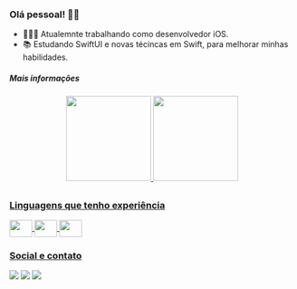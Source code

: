 ### Olá pessoal! 👋🏽

- 👨🏽‍💻 Atualemnte trabalhando como desenvolvedor iOS.  
- 📚 Estudando SwiftUI e novas técincas em Swift, para melhorar minhas habilidades.
##### Mais informações   

<div align="center">
  <a href="https://github.com/victormendes1">
  <img height="150em" src="https://github-readme-stats.vercel.app/api?username=victormendes1&show_icons=true&theme=dark&include_all_commits=true&count_private=true"/>
  <img height="150em" src="https://github-readme-stats.vercel.app/api/top-langs/?username=victormendes1&layout=compact&langs_count=7&theme=dark"/>
    
   <a href="https://starchart.cc/{victor_mendes1}/.svg"/>
</div>
  
   ##
  
 ### Linguagens que tenho experiência
 
  <img align="center" height="30" width="40" src="https://cdn.jsdelivr.net/gh/devicons/devicon/icons/swift/swift-original.svg">
  <img align="center" height="30" width="40" src="https://cdn.jsdelivr.net/gh/devicons/devicon/icons/javascript/javascript-original.svg">
  <img align="center" height="30" width="40" src="https://cdn.jsdelivr.net/gh/devicons/devicon/icons/c/c-original.svg">
  
  
### Social e contato
  
<div> 
  <a href="https://instagram.com/victor_mendes1" target="_blank"><img src="https://img.shields.io/badge/-Instagram-%23E4405F?style=for-the-badge&logo=instagram&logoColor=white" target="_blank"></a>
  <a href = "mailto:victor_mendes1@icloud.com"><img src="https://img.shields.io/badge/-Gmail-%23333?style=for-the-badge&logo=gmail&logoColor=white" target="_blank"></a>
  <a href="https://www.linkedin.com/in/victor-mendes1/" target="_blank"><img src="https://img.shields.io/badge/-LinkedIn-%230077B5?style=for-the-badge&logo=linkedin&logoColor=white" target="_blank"></a> 
</div>
  
